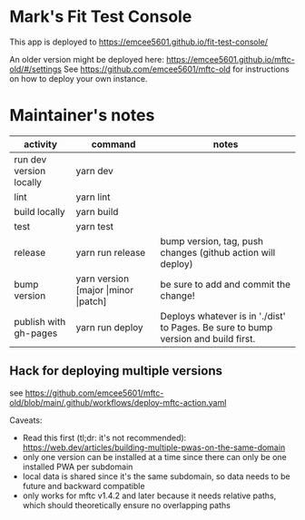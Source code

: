 # Mark's Fit Test Console

This app is deployed to https://emcee5601.github.io/fit-test-console/

An older version might be deployed here: https://emcee5601.github.io/mftc-old/#/settings
See https://github.com/emcee5601/mftc-old for instructions on how to deploy your own instance.


# Maintainer's notes

| activity                | command                              | notes                                                                              |
|-------------------------|--------------------------------------|------------------------------------------------------------------------------------|
| run dev version locally | yarn dev                             |                                                                                    |
| lint                    | yarn lint                            |                                                                                    |
| build locally           | yarn build                           |                                                                                    |
| test                    | yarn test                            |                                                                                    |
| release                 | yarn run release                     | bump version, tag, push changes (github action will deploy)                        |
| bump version            | yarn version [major \|minor \|patch] | be sure to add and commit the change!                                              |
| publish with gh-pages   | yarn run deploy                      | Deploys whatever is in './dist' to Pages. Be sure to bump version and build first. |

## Hack for deploying multiple versions
see https://github.com/emcee5601/mftc-old/blob/main/.github/workflows/deploy-mftc-action.yaml

Caveats:
- Read this first (tl;dr: it's not recommended): https://web.dev/articles/building-multiple-pwas-on-the-same-domain
- only one version can be installed at a time since there can only be one installed PWA per subdomain
- local data is shared since it's the same subdomain, so data needs to be future and backward compatible
- only works for mftc v1.4.2 and later because it needs relative paths, which should theoretically ensure no overlapping paths
